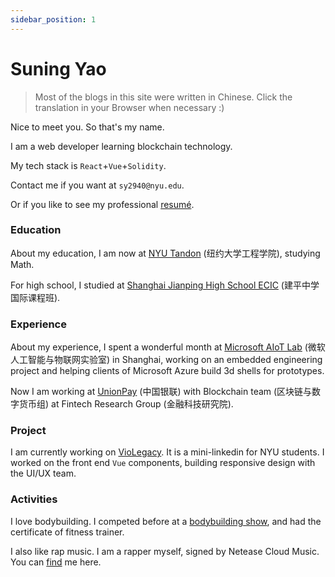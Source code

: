 ```yaml
---
sidebar_position: 1
---
```


# Suning Yao

> Most of the blogs in this site were written in Chinese. Click the translation in your Browser when necessary :)

Nice to meet you. So that's my name.

I am a web developer learning blockchain technology.

My tech stack is `React`+`Vue`+`Solidity`.

Contact me if you want at `sy2940@nyu.edu`.

Or if you like to see my professional [resumé](https://github.com/fewwwww/resume/raw/main/Suning%20Yao-sy2940%40nyu.edu.pdf).

### Education
About my education, I am now at [NYU Tandon](https://engineering.nyu.edu) (纽约大学工程学院), studying Math. 

For high school, I studied at [Shanghai Jianping
High School ECIC](http://www.jianping.com.cn/web/index1.html?id=1411&cid=133) (建平中学国际课程班).

### Experience
About my experience, I spent a wonderful month at [Microsoft AIoT Lab](https://www.microsoftiotinsiderlabs.com/) (微软人工智能与物联网实验室) in Shanghai, working on an embedded engineering project
and helping clients of Microsoft Azure build 3d shells for prototypes. 

Now I am working at [UnionPay](https://cn.unionpay.com) (中国银联) with Blockchain team (区块链与数字货币组) at Fintech Research Group (金融科技研究院).

### Project
I am currently working on [VioLegacy](https://violegacy.org/). It is a mini-linkedin for NYU students. I worked on the front end `Vue` components, building
responsive design with the UI/UX team.

### Activities
I love bodybuilding. I competed before at a [bodybuilding show](https://weibo.com/2126177573/IgHjgAACG), and had the certificate of fitness trainer. 

I also like rap music. I am a rapper myself, signed by Netease Cloud Music. You can [find](https://music.163.com/#/artist?id=12452032) me here.

